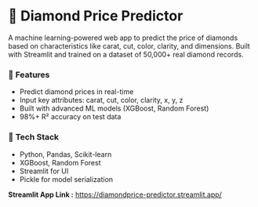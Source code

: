 # 💎 **Diamond Price Predictor**

A machine learning-powered web app to predict the price of diamonds based on characteristics like carat, cut, color, clarity, and dimensions. Built with Streamlit and trained on a dataset of 50,000+ real diamond records.

### 🚀 **Features**
- Predict diamond prices in real-time
- Input key attributes: carat, cut, color, clarity, x, y, z
- Built with advanced ML models (XGBoost, Random Forest)
- 98%+ R² accuracy on test data

### 🧠 **Tech Stack**
- Python, Pandas, Scikit-learn
- XGBoost, Random Forest
- Streamlit for UI
- Pickle for model serialization




**Streamlit App Link :** https://diamondprice-predictor.streamlit.app/
